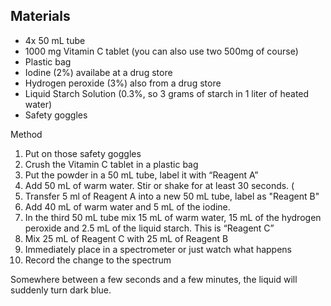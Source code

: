 ## Materials

* 4x 50 mL tube
* 1000 mg Vitamin C tablet (you can also use two 500mg of course)
* Plastic bag
* Iodine (2%) availabe at a drug store
* Hydrogen peroxide (3%) also from a drug store
* Liquid Starch Solution (0.3%, so 3 grams of starch in 1 liter of heated water)
* Safety goggles

Method

1. Put on those safety goggles
2. Crush the Vitamin C tablet in a plastic bag 
3. Put the powder in a 50 mL tube, label it with “Reagent A”
4. Add 50 mL of warm water. Stir or shake for at least 30 seconds. (
5. Transfer 5 ml of Reagent A into a new 50 mL tube, label as "Reagent B"
6. Add 40 mL of warm water and 5 mL of the iodine. 
7. In the third 50 mL tube mix 15 mL of warm water, 15 mL of the hydrogen peroxide and 2.5 mL of the liquid starch. This is “Reagent C”
8. Mix 25 mL of Reagent C with 25 mL of Reagent B
9. Immediately place in a spectrometer or just watch what happens
10. Record the change to the spectrum

Somewhere between a few seconds and a few minutes, the liquid will suddenly turn dark blue.
